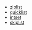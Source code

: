 *   [ziplist](http://zhangtielei.com/posts/blog-redis-ziplist.html)
*   [quicklist](http://zhangtielei.com/posts/blog-redis-quicklist.html)
*   [intset](http://zhangtielei.com/posts/blog-redis-intset.html)
*   [skiplist](http://zhangtielei.com/posts/blog-redis-skiplist.html)
